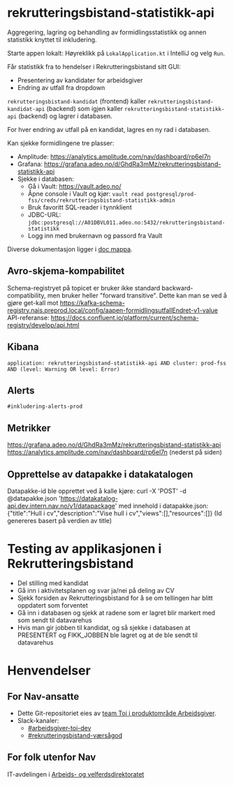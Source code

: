 # rekrutteringsbistand-statistikk-api

Aggregering, lagring og behandling av formidlingsstatistikk og annen statistikk knyttet til inkludering.

Starte appen lokalt: 
Høyreklikk på `LokalApplication.kt` i IntelliJ og velg `Run`.

Får statistikk fra to hendelser i Rekrutteringsbistand sitt GUI:

- Presentering av kandidater for arbeidsgiver
- Endring av utfall fra dropdown

`rekrutteringsbistand-kandidat` (frontend) kaller `rekrutteringsbistand-kandidat-api` (backend) som igjen kaller `rekrutteringsbistand-statistikk-api` (backend) og lagrer i databasen.

For hver endring av utfall på en kandidat, lagres en ny rad i databasen.

Kan sjekke formidlingene tre plasser:

- Amplitude: https://analytics.amplitude.com/nav/dashboard/rp6el7n
- Grafana: https://grafana.adeo.no/d/GhdRa3mMz/rekrutteringsbistand-statistikk-api
- Sjekke i databasen:
  - Gå i Vault: https://vault.adeo.no/
  - Åpne console i Vault og kjør: `vault read postgresql/prod-fss/creds/rekrutteringsbistand-statistikk-admin`
  - Bruk favoritt SQL-reader i tynnklient
  - JDBC-URL: `jdbc:postgresql://A01DBVL011.adeo.no:5432/rekrutteringsbistand-statistikk`
  - Logg inn med brukernavn og passord fra Vault

Diverse dokumentasjon ligger i [doc mappa](./doc).

## Avro-skjema-kompabilitet

Schema-registryet på topicet er bruker ikke standard backward-compatibility, men bruker heller "forward transitive".
Dette kan man se ved å gjøre get-kall mot https://kafka-schema-registry.nais.preprod.local/config/aapen-formidlingsutfallEndret-v1-value
API-referanse: https://docs.confluent.io/platform/current/schema-registry/develop/api.html

## Kibana

`application: rekrutteringsbistand-statistikk-api AND cluster: prod-fss AND (level: Warning OR level: Error)`

## Alerts

`#inkludering-alerts-prod`

## Metrikker

https://grafana.adeo.no/d/GhdRa3mMz/rekrutteringsbistand-statistikk-api
https://analytics.amplitude.com/nav/dashboard/rp6el7n (nederst på siden)

## Opprettelse av datapakke i datakatalogen

Datapakke-id ble opprettet ved å kalle kjøre: curl -X 'POST' -d @datapakke.json 'https://datakatalog-api.dev.intern.nav.no/v1/datapackage'
med innehold i datapakke.json: {"title":"Hull i cv","description":"Vise hull i cv","views":[],"resources":[]}
(Id genereres basert på verdien av title)

# Testing av applikasjonen i Rekrutteringsbistand
- Del stilling med kandidat
- Gå inn i aktivitetsplanen og svar ja/nei på deling av CV
- Sjekk forsiden av Rekrutteringsbistand for å se om tellingen har blitt oppdatert som forventet
- Gå inn i databasen og sjekk at radene som er lagret blir markert med som sendt til datavarehus
- Hvis man gir jobben til kandidat, og så sjekke i databasen at PRESENTERT og FIKK_JOBBEN ble lagret og at de ble sendt til datavarehus


# Henvendelser

## For Nav-ansatte

* Dette Git-repositoriet eies
  av [team Toi i produktområde Arbeidsgiver](https://teamkatalog.nav.no/team/76f378c5-eb35-42db-9f4d-0e8197be0131).
* Slack-kanaler:
    * [#arbeidsgiver-toi-dev](https://nav-it.slack.com/archives/C02HTU8DBSR)
    * [#rekrutteringsbistand-værsågod](https://nav-it.slack.com/archives/C02HWV01P54)

## For folk utenfor Nav

IT-avdelingen i [Arbeids- og velferdsdirektoratet](https://www.nav.no/no/NAV+og+samfunn/Kontakt+NAV/Relatert+informasjon/arbeids-og-velferdsdirektoratet-kontorinformasjon)
